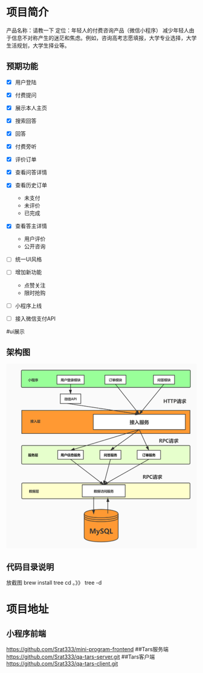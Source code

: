 # 项目简介
产品名称：请教一下
定位：年轻人的付费咨询产品（微信小程序）
减少年轻人由于信息不对称产生的迷茫和焦虑。例如，咨询高考志愿填报，大学专业选择，大学生活规划，大学生择业等。

## 预期功能

- [x] 用户登陆
- [x] 付费提问
- [x] 展示本人主页
- [x] 搜索回答
- [x] 回答
- [x] 付费旁听
- [x] 评价订单
- [x] 查看问答详情
- [x] 查看历史订单
  * 未支付
  * 未评价
  * 已完成
- [x] 查看答主详情
  * 用户评价
  * 公开咨询
- [ ] 统一UI风格
- [ ] 增加新功能
  * 点赞关注
  * 限时抢购
- [ ] 小程序上线
- [ ] 接入微信支付API


#ui展示

## 架构图

![](https://github.com/Srat333/qa-tars-client/blob/master/tarsproject.jpg)

## 代码目录说明
放截图
brew install tree
cd 。》》
tree -d

# 项目地址
## 小程序前端
https://github.com/Srat333/mini-program-frontend
##Tars服务端
https://github.com/Srat333/qa-tars-server.git
##Tars客户端
https://github.com/Srat333/qa-tars-client.git

